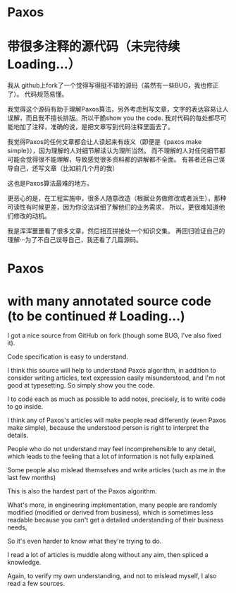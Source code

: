 # Paxos

# 带很多注释的源代码（未完待续Loading...）

我从 github上fork了一个觉得写得挺不错的源码（虽然有一些BUG，我也修正了）。 代码规范易懂。

我觉得这个源码有助于理解Paxos算法，另外考虑到写文章，文字的表达容易让人误解，而且我不擅长排版。所以干脆show you the code. 我对代码的每处都尽可能地加了注释，准确的说，是把文章写到代码注释里面去了。

我觉得Paxos的任何文章都会让人读起来有歧义（即便是《paxos make simple》），因为理解的人对细节解读认为理所当然。 而不理解的人对任何细节都可能会觉得很不能理解，导致感觉很多资料都的讲解都不全面。 有甚者还自己误导自己，还写文章（比如前几个月的我）

这也是Paxos算法最难的地方。

更恶心的是，在工程实施中，很多人随意改造（根据业务做修改或者派生），那种可读性有时候更差，因为你没法详细了解他们的业务需求， 所以，更很难知道他们修改的动机。

我是浑浑噩噩看了很多文章，然后相互拼接处一个知识交集。 再回归验证自己的理解···为了不自己误导自己，我还看了几篇源码。

# Paxos

# with many annotated source code (to be continued # Loading...)

I got a nice source from GitHub on fork (though some BUG, I've also fixed it).

Code specification is easy to understand.

I think this source will help to understand Paxos algorithm, in addition to consider writing articles, text expression easily misunderstood, and I'm not good at typesetting. So simply show you the code.

I to code each as much as possible to add notes, precisely, is to write code to go inside.

I think any of Paxos's articles will make people read differently (even Paxos make simple), because the understood person is right to interpret the details.

People who do not understand may feel incomprehensible to any detail, which leads to the feeling that a lot of information is not fully explained.

Some people also mislead themselves and write articles (such as me in the last few months)

This is also the hardest part of the Paxos algorithm.

What's more, in engineering implementation, many people are randomly modified (modified or derived from business), which is sometimes less readable because you can't get a detailed understanding of their business needs,

So it's even harder to know what they're trying to do.

I read a lot of articles is muddle along without any aim, then spliced a knowledge.

Again, to verify my own understanding, and not to mislead myself, I also read a few sources.
